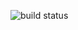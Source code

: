 ![build status](https://dev.azure.com/IPRDSolutions/RDTCamera/_apis/build/status/RDTCamera-Android-CI)
